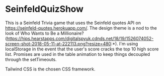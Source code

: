 # SeinfeldQuizShow

This is a Seinfeld Trivia game that uses the Seinfeld quotes API on https://seinfeld-quotes.herokuapp.com/. The design theme is a nod to the look of Who Wants to Be a Millionaire? (https://hips.hearstapps.com/digitalspyuk.cdnds.net/18/19/1526074052-screen-shot-2018-05-11-at-222113.png?resize=480:*). I'm using localStorage in the event that the user's score cracks the top 10 high score list. Promises are used in the table animation to keep things decoupled through the setTimeouts.

Tailwind CSS is the chosen CSS framework.
